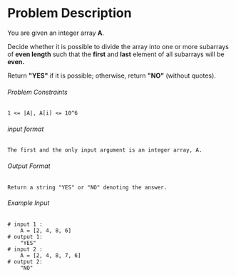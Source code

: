 # Problem Description

You are given an integer array **A**.

Decide whether it is possible to divide the array into one or more subarrays of **even length** such that the **first** and **last** element of all subarrays will be **even.**

Return **"YES"** if it is possible; otherwise, return **"NO"** (without quotes).

###### Problem Constraints

```
1 <= |A|, A[i] <= 10^6
```

###### input format

``` 
The first and the only input argument is an integer array, A.
```

###### Output Format

```
Return a string "YES" or "NO" denoting the answer.
```

###### Example Input

```
# input 1 : 
    A = [2, 4, 8, 6]
# output 1: 
    "YES"
# input 2 : 
    A = [2, 4, 8, 7, 6]
# output 2: 
    "NO"
```
